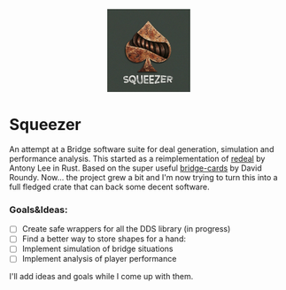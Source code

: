 <div align="center">
  <a href="https://github.com/alvarogaiotti/squeezer">
    <img src="./Squeezer logo.jpeg" alt="Logo" width="150" height="150">
  </a>
</div>

# Squeezer

An attempt at a Bridge software suite for deal generation, simulation and performance analysis.
This started as  a reimplementation of [redeal](https://github.com/anntzer/redeal) by Antony Lee in Rust. Based on the super useful [bridge-cards](https://github.com/droundy/bridge-cards) by David Roundy.
Now... the project grew a bit and I'm now trying to turn this into a full fledged crate that can back some
decent software.

### Goals&Ideas:
- [ ] Create safe wrappers for all the DDS library (in progress)
- [ ] Find a better way to store shapes for a hand:
- [ ] Implement simulation of bridge situations
- [ ] Implement analysis of player performance

I'll add ideas and goals while I come up with them.
